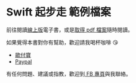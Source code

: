 # **Swift 起步走** 範例檔案

前往閱讀[線上版](https://bit.ly/GitBook-SwiftGo)電子書，或是[取得 pdf 檔案](https://github.com/itisjoe/swiftgo_ebook)隨時閱讀。

如果覺得本書對你有幫助，歡迎請我喝杯咖啡 😘
- [歐付寶](https://payment.opay.tw/Broadcaster/Donate/2D4FF6ECE06312CE5D0D19F2BA7F7103)
- [Paypal](https://www.paypal.me/chiao963)


有任何問題、建議或指教，歡迎到[ FB 專頁](https://www.facebook.com/swiftgogogo)與我聯絡。
